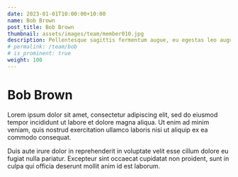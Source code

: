 ```yaml
---
date: 2023-01-01T10:00:00+10:00
name: Bob Brown
post_title: Bob Brown
thumbnail: assets/images/team/member010.jpg
description: Pellentesque sagittis fermentum augue, eu egestas leo augue.
# permalink: /team/bob
# is_prominent: true
weight: 100
---
```


# Bob Brown

Lorem ipsum dolor sit amet, consectetur adipiscing elit, sed do eiusmod tempor incididunt ut labore et dolore magna aliqua. Ut enim ad minim veniam, quis nostrud exercitation ullamco laboris nisi ut aliquip ex ea commodo consequat.

Duis aute irure dolor in reprehenderit in voluptate velit esse cillum dolore eu fugiat nulla pariatur. Excepteur sint occaecat cupidatat non proident, sunt in culpa qui officia deserunt mollit anim id est laborum.
